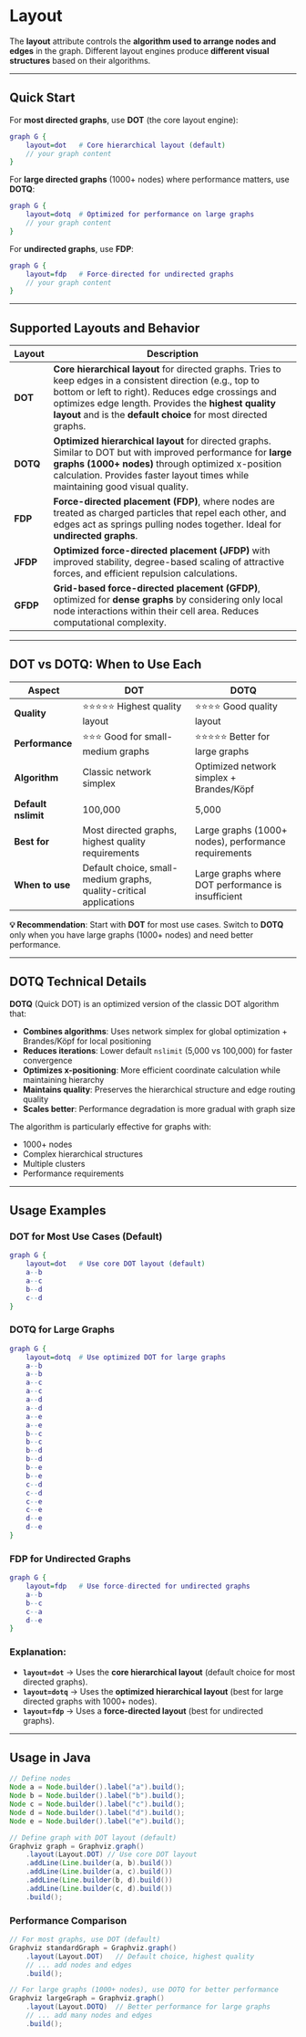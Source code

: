 # Layout

The **layout** attribute controls the **algorithm used to arrange nodes and edges** in the graph. Different layout engines produce **different visual structures** based on their algorithms.

------

## **Quick Start**

For **most directed graphs**, use **DOT** (the core layout engine):
```dot
graph G {
    layout=dot   # Core hierarchical layout (default)
    // your graph content
}
```

For **large directed graphs** (1000+ nodes) where performance matters, use **DOTQ**:
```dot
graph G {
    layout=dotq  # Optimized for performance on large graphs
    // your graph content
}
```

For **undirected graphs**, use **FDP**:
```dot
graph G {
    layout=fdp   # Force-directed for undirected graphs
    // your graph content
}
```

------

## **Supported Layouts and Behavior**

| **Layout** | **Description**                                              |
| ---------- | ------------------------------------------------------------ |
| **DOT**    | **Core hierarchical layout** for directed graphs. Tries to keep edges in a consistent direction (e.g., top to bottom or left to right). Reduces edge crossings and optimizes edge length. Provides the **highest quality layout** and is the **default choice** for most directed graphs. |
| **DOTQ**   | **Optimized hierarchical layout** for directed graphs. Similar to DOT but with improved performance for **large graphs (1000+ nodes)** through optimized x-position calculation. Provides faster layout times while maintaining good visual quality. |
| **FDP**    | **Force-directed placement (FDP)**, where nodes are treated as charged particles that repel each other, and edges act as springs pulling nodes together. Ideal for **undirected graphs**. |
| **JFDP**   | **Optimized force-directed placement (JFDP)** with improved stability, degree-based scaling of attractive forces, and efficient repulsion calculations. |
| **GFDP**   | **Grid-based force-directed placement (GFDP)**, optimized for **dense graphs** by considering only local node interactions within their cell area. Reduces computational complexity. |

------

## **DOT vs DOTQ: When to Use Each**

| **Aspect** | **DOT** | **DOTQ** |
|------------|---------|----------|
| **Quality** | ⭐⭐⭐⭐⭐ Highest quality layout | ⭐⭐⭐⭐ Good quality layout |
| **Performance** | ⭐⭐⭐ Good for small-medium graphs | ⭐⭐⭐⭐⭐ Better for large graphs |
| **Algorithm** | Classic network simplex | Optimized network simplex + Brandes/Köpf |
| **Default nslimit** | 100,000 | 5,000 |
| **Best for** | Most directed graphs, highest quality requirements | Large graphs (1000+ nodes), performance requirements |
| **When to use** | Default choice, small-medium graphs, quality-critical applications | Large graphs where DOT performance is insufficient |

**💡 Recommendation**: Start with **DOT** for most use cases. Switch to **DOTQ** only when you have large graphs (1000+ nodes) and need better performance.

------

## **DOTQ Technical Details**

**DOTQ** (Quick DOT) is an optimized version of the classic DOT algorithm that:

- **Combines algorithms**: Uses network simplex for global optimization + Brandes/Köpf for local positioning
- **Reduces iterations**: Lower default `nslimit` (5,000 vs 100,000) for faster convergence
- **Optimizes x-positioning**: More efficient coordinate calculation while maintaining hierarchy
- **Maintains quality**: Preserves the hierarchical structure and edge routing quality
- **Scales better**: Performance degradation is more gradual with graph size

The algorithm is particularly effective for graphs with:
- 1000+ nodes
- Complex hierarchical structures
- Multiple clusters
- Performance requirements

------

## **Usage Examples**

### **DOT for Most Use Cases (Default)**

```dot
graph G {
    layout=dot   # Use core DOT layout (default)
    a--b
    a--c
    b--d
    c--d
}
```

### **DOTQ for Large Graphs**

```dot
graph G {
    layout=dotq  # Use optimized DOT for large graphs
    a--b
    a--b
    a--c
    a--c
    a--d
    a--d
    a--e
    a--e
    b--c
    b--c
    b--d
    b--d
    b--e
    b--e
    c--d
    c--d
    c--e
    c--e
    d--e
    d--e
}
```

### **FDP for Undirected Graphs**

```dot
graph G {
    layout=fdp   # Use force-directed for undirected graphs
    a--b
    b--c
    c--a
    d--e
}
```

### **Explanation:**

- **`layout=dot`** → Uses the **core hierarchical layout** (default choice for most directed graphs).
- **`layout=dotq`** → Uses the **optimized hierarchical layout** (best for large directed graphs with 1000+ nodes).
- **`layout=fdp`** → Uses a **force-directed layout** (best for undirected graphs).

------

## **Usage in Java**

```java
// Define nodes
Node a = Node.builder().label("a").build();
Node b = Node.builder().label("b").build();
Node c = Node.builder().label("c").build();
Node d = Node.builder().label("d").build();
Node e = Node.builder().label("e").build();

// Define graph with DOT layout (default)
Graphviz graph = Graphviz.graph()
    .layout(Layout.DOT) // Use core DOT layout
    .addLine(Line.builder(a, b).build())
    .addLine(Line.builder(a, c).build())
    .addLine(Line.builder(b, d).build())
    .addLine(Line.builder(c, d).build())
    .build();
```

### **Performance Comparison**

```java
// For most graphs, use DOT (default)
Graphviz standardGraph = Graphviz.graph()
    .layout(Layout.DOT)   // Default choice, highest quality
    // ... add nodes and edges
    .build();

// For large graphs (1000+ nodes), use DOTQ for better performance
Graphviz largeGraph = Graphviz.graph()
    .layout(Layout.DOTQ)  // Better performance for large graphs
    // ... add many nodes and edges
    .build();
```